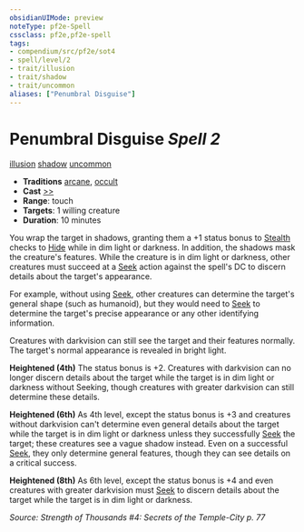 ```yaml
---
obsidianUIMode: preview
noteType: pf2e-Spell
cssclass: pf2e,pf2e-spell
tags:
- compendium/src/pf2e/sot4
- spell/level/2
- trait/illusion
- trait/shadow
- trait/uncommon
aliases: ["Penumbral Disguise"]
---
```

# Penumbral Disguise *Spell 2*   
[illusion](rules/traits/illusion.md "Illusion School Trait")  [shadow](rules/traits/shadow.md "Shadow General Trait")  [uncommon](rules/traits/uncommon.md "Uncommon Rarity Trait")  

- **Traditions** [arcane](rules/traits/arcane.md "Arcane Tradition Trait"), [occult](rules/traits/occult.md "Occult Tradition Trait")
- **Cast** [>>](rules/core-rulebook/chapter-9-playing-the-game.md#Actions "Two-Action") 
- **Range**: touch
- **Targets**: 1 willing creature
- **Duration**: 10 minutes

You wrap the target in shadows, granting them a +1 status bonus to [Stealth](compendium/skills.md#Stealth) checks to [Hide](rules/actions/hide.md) while in dim light or darkness. In addition, the shadows mask the creature's features. While the creature is in dim light or darkness, other creatures must succeed at a [Seek](rules/actions/seek.md) action against the spell's DC to discern details about the target's appearance.

For example, without using [Seek](rules/actions/seek.md), other creatures can determine the target's general shape (such as humanoid), but they would need to [Seek](rules/actions/seek.md) to determine the target's precise appearance or any other identifying information.

Creatures with darkvision can still see the target and their features normally. The target's normal appearance is revealed in bright light.

**Heightened (4th)** The status bonus is +2. Creatures with darkvision can no longer discern details about the target while the target is in dim light or darkness without Seeking, though creatures with greater darkvision can still determine these details.

**Heightened (6th)** As 4th level, except the status bonus is +3 and creatures without darkvision can't determine even general details about the target while the target is in dim light or darkness unless they successfully [Seek](rules/actions/seek.md) the target; these creatures see a vague shadow instead. Even on a successful [Seek](rules/actions/seek.md), they only determine general features, though they can see details on a critical success.

**Heightened (8th)** As 6th level, except the status bonus is +4 and even creatures with greater darkvision must [Seek](rules/actions/seek.md) to discern details about the target while the target is in dim light or darkness.

*Source: Strength of Thousands #4: Secrets of the Temple-City p. 77*